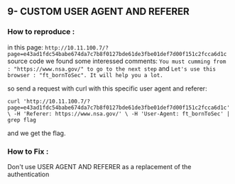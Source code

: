 ## 9- CUSTOM USER AGENT AND REFERER
### How to reproduce :
in this page:
`http://10.11.100.7/?page=e43ad1fdc54babe674da7c7b8f0127bde61de3fbe01def7d00f151c2fcca6d1c`
source code we found some interessed comments:
`You must cumming from : "https://www.nsa.gov/" to go to the next step` and `Let's use this browser : "ft_bornToSec". It will help you a lot.`

so send a request with curl with this specific user agent and referer:

`curl 'http://10.11.100.7/?page=e43ad1fdc54babe674da7c7b8f0127bde61de3fbe01def7d00f151c2fcca6d1c' \
-H 'Referer: https://www.nsa.gov/' \
-H 'User-Agent: ft_bornToSec' | grep flag`

and we get the flag.

### How to Fix :
Don't use USER AGENT AND REFERER as a replacement of the authentication